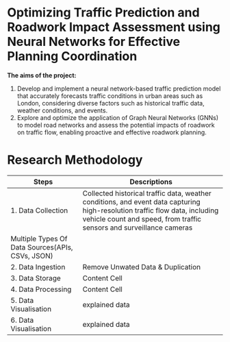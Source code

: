 # Optimizing Traffic Prediction and Roadwork Impact Assessment using Neural Networks for Effective Planning Coordination

**The aims of the project:**

1. Develop and implement a neural network-based traffic prediction model that accurately forecasts traffic conditions in urban areas such as London, considering diverse factors such as historical traffic data, weather conditions, and events.
2.	Explore and optimize the application of Graph Neural Networks (GNNs) to model road networks and assess the potential impacts of roadwork on traffic flow, enabling proactive and effective roadwork planning.


# Research Methodology

|  Steps        | Descriptions  |
| ------------- | ------------- |
| 1. Data Collection | Collected historical traffic data, weather conditions, and event data capturing high-resolution traffic flow data, including vehicle count and speed, from traffic sensors and surveillance cameras
Multiple Types Of Data Sources(APIs, CSVs, JSON)|
| 2. Data Ingestion | Remove Unwated Data & Duplication|
| 3. Data Storage  | Content Cell  |
| 4. Data Processing  | Content Cell  |
| 5. Data Visualisation   | explained data |
| 6. Data Visualisation   | explained data |
